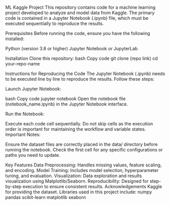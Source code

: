 ML Kaggle Project
This repository contains code for a machine learning project developed to analyze and model data from Kaggle. The primary code is contained in a Jupyter Notebook (.ipynb) file, which must be executed sequentially to reproduce the results.


Prerequisites
Before running the code, ensure you have the following installed:

Python (version 3.8 or higher)
Jupyter Notebook or JupyterLab

Installation
Clone this repository:
bash
Copy code
git clone (repo link)
cd your-repo-name

Instructions for Reproducing the Code
The Jupyter Notebook (.ipynb) needs to be executed line by line to reproduce the results. Follow these steps:

Launch Jupyter Notebook:

bash
Copy code
jupyter notebook
Open the notebook file (notebook_name.ipynb) in the Jupyter Notebook interface.

Run the Notebook:

Execute each code cell sequentially. Do not skip cells as the execution order is important for maintaining the workflow and variable states.
Important Notes:

Ensure the dataset files are correctly placed in the data/ directory before running the notebook.
Check the first cell for any specific configurations or paths you need to update.

Key Features
Data Preprocessing: Handles missing values, feature scaling, and encoding.
Model Training: Includes model selection, hyperparameter tuning, and evaluation.
Visualization: Data exploration and results visualization using Matplotlib/Seaborn.
Reproducibility: Designed for step-by-step execution to ensure consistent results.
Acknowledgements
Kaggle for providing the dataset.
Libraries used in this project include:
numpy
pandas
scikit-learn
matplotlib
seaborn
